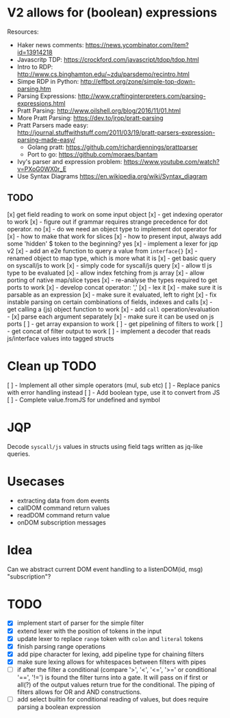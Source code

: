 # V2 allows for (boolean) expressions
Resources:
- Haker news comments: https://news.ycombinator.com/item?id=13914218
- Javascritp TDP: https://crockford.com/javascript/tdop/tdop.html
- Intro to RDP: http://www.cs.binghamton.edu/~zdu/parsdemo/recintro.html
- Simpe RDP in Python: http://effbot.org/zone/simple-top-down-parsing.htm
- Parsing Expressions: http://www.craftinginterpreters.com/parsing-expressions.html
- Pratt Parsing: http://www.oilshell.org/blog/2016/11/01.html
- More Pratt Parsing: https://dev.to/jrop/pratt-parsing
- Pratt Parsers made easy: http://journal.stuffwithstuff.com/2011/03/19/pratt-parsers-expression-parsing-made-easy/
  - Golang pratt: https://github.com/richardjennings/prattparser
  - Port to go: https://github.com/moraes/bantam
- Ivy's parser and expression problem: https://www.youtube.com/watch?v=PXoG0WX0r_E
- Use Syntax Diagrams https://en.wikipedia.org/wiki/Syntax_diagram

## TODO 
[x] get field reading to work on some input object
[x] - get indexing operator to work
[x] - figure out if grammar requires strange precedence for dot operator. no
[x] - do we need an object type to implement dot operator for 
[x] - how to make that work for slices
[x] - how to present input, always add some 'hidden' $ token to the beginning? yes
[x] - implement a lexer for jqp v2
[x] - add an e2e function to query a value from `interface{}`
[x] - renamed object to map type, which is more what it is 
[x] - get basic query on syscall/js to work
[x] - simply code for syscall/js query
  [x] - allow tl js type to be evaluated
  [x] - allow index fetching from js array
  [x] - allow porting of native map/slice types
  [x] - re-analyse the types required to get ports to work
[x] - develop concat operator: ','
  [x] - lex it 
  [x] - make sure it is parsable as an expression
  [x] - make sure it evaluated, left to right
[x] - fix instable parsing on certain combinations of fields, indexes and calls
[x] - get calling a (js) object function to work
  [x] - add `call` operation/evaluation
    - [x] parse each argument separately
  [x] - make sure it can be used on js ports
[ ] - get array expansion to work 
[ ] - get pipelining of filters to work 
[ ] - get concat of filter output to work
[ ] - implement a decoder that reads js/interface values into tagged structs
 
# Clean up TODO
[ ] - Implement all other simple operators (mul, sub etc)
[ ] - Replace panics with error handling instead
[ ] - Add boolean type, use it to convert from JS
[ ] - Complete value.fromJS for undefined and symbol

# JQP 
Decode `syscall/js` values in structs using field tags written as jq-like queries.

# Usecases
- extracting data from dom events
- callDOM command return values
- readDOM command return value
- onDOM subscription messages

# Idea
Can we abstract current DOM event handling to a listenDOM(id, msg) "subscription"?

# TODO 
- [x] implement start of parser for the simple filter 
- [x] extend lexer with the position of tokens in the input
- [x] update lexer to replace `range` token with `colon` and `literal` tokens
- [x] finish parsing range operations
- [x] add pipe character for lexing, add pipeline type for chaining filters
- [x] make sure lexing allows for whitespaces between filters with pipes
- [ ] if after the filter a conditional (compare '>', '<', '<=', '>=' or conditional '==', '!=') is 
      found the filter turns into a gate. It will pass on if first or all(?) of the output 
      values return true for the conditional. The piping of filters allows for OR and AND constructions.
- [ ] add select builtin for conditional reading of values, but does require parsing a boolean expression